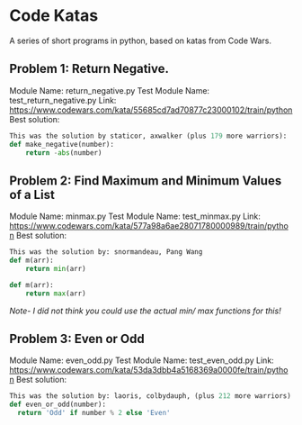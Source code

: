 # Code Katas
A series of short programs in python, based on katas from Code Wars.

## Problem 1: Return Negative.
Module Name: return_negative.py
Test Module Name: test_return_negative.py
Link: https://www.codewars.com/kata/55685cd7ad70877c23000102/train/python
Best solution: 
```python
This was the solution by staticor, axwalker (plus 179 more warriors):
def make_negative(number):
    return -abs(number)
```


## Problem 2: Find Maximum and Minimum Values of a List
Module Name: minmax.py
Test Module Name: test_minmax.py
Link: https://www.codewars.com/kata/577a98a6ae28071780000989/train/python
Best solution:
```python
This was the solution by: snormandeau, Pang Wang
def m(arr):
    return min(arr)

def m(arr):
    return max(arr)
```
*Note- I did not think you could use the actual min/ max functions for this!*


## Problem 3: Even or Odd
Module Name: even_odd.py
Test Module Name: test_even_odd.py
Link: https://www.codewars.com/kata/53da3dbb4a5168369a0000fe/train/python
Best solution:
```python
This was the solution by: laoris, colbydauph, (plus 212 more warriors)
def even_or_odd(number):
  return 'Odd' if number % 2 else 'Even'
```

